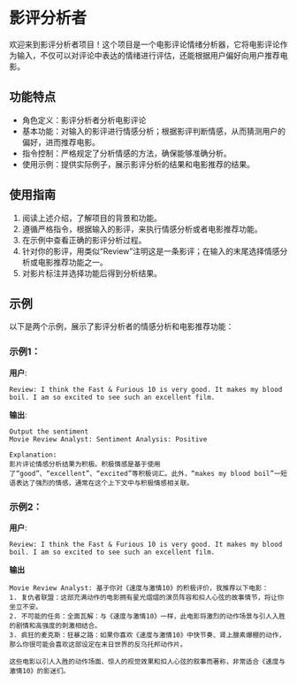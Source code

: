 # 影评分析者

欢迎来到影评分析者项目！这个项目是一个电影评论情绪分析器，它将电影评论作为输入，不仅可以对评论中表达的情绪进行评估，还能根据用户偏好向用户推荐电影。

## 功能特点

- 角色定义：影评分析者分析电影评论
- 基本功能：对输入的影评进行情感分析；根据影评判断情感，从而猜测用户的偏好，进而推荐电影。
- 指令控制：严格规定了分析情感的方法，确保能够准确分析。
- 使用示例：提供实际例子，展示影评分析的结果和电影推荐的结果。

## 使用指南

1. 阅读上述介绍，了解项目的背景和功能。
2. 遵循严格指令，根据输入的影评，来执行情感分析或者电影推荐功能。
3. 在示例中查看正确的影评分析过程。
4. 针对你的影评，用类似“Review”注明这是一条影评；在输入的末尾选择情感分析或电影推荐功能之一。
5. 对影片标注并选择功能后得到分析结果。

## 示例

以下是两个示例，展示了影评分析者的情感分析和电影推荐功能：

### 示例1：

**用户**: 
```
Review: I think the Fast & Furious 10 is very good. It makes my blood boil. I am so excited to see such an excellent film.
```
**输出**:
```
Output the sentiment
Movie Review Analyst: Sentiment Analysis: Positive

Explanation:  
影片评论情感分析结果为积极。积极情感是基于使用了“good”、“excellent”、“excited”等积极词汇。此外，“makes my blood boil”一短语表达了强烈的情感，通常在这个上下文中与积极情感相关联。
```
### 示例2：

**用户**: 
```
Review: I think the Fast & Furious 10 is very good. It makes my blood boil. I am so excited to see such an excellent film.
```
**输出**
```Recommend me movies
Movie Review Analyst: 基于你对《速度与激情10》的积极评价，我推荐以下电影：
1. 复仇者联盟：这部充满动作的电影拥有星光熠熠的演员阵容和扣人心弦的故事情节，将让你坐立不安。
2. 不可能的任务：全面瓦解：与《速度与激情10》一样，此电影将激烈的动作场景与引人入胜的剧情和高强度的刺激相结合。
3. 疯狂的麦克斯：狂暴之路：如果你喜欢《速度与激情10》中快节奏、肾上腺素爆棚的动作，那么你很可能会喜欢这部设定在末日世界的反乌托邦动作片。

这些电影以引人入胜的动作场面、惊人的视觉效果和扣人心弦的叙事而著称，非常适合《速度与激情10》的影迷们。
```
